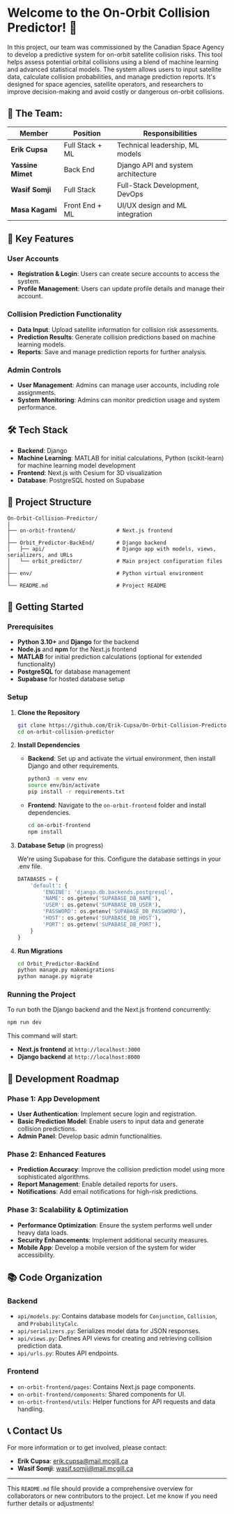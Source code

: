 # Welcome to the On-Orbit Collision Predictor! 🚀

In this project, our team was commissioned by the Canadian Space Agency to develop a predictive system for on-orbit satellite collision risks. This tool helps assess potential orbital collisions using a blend of machine learning and advanced statistical models. The system allows users to input satellite data, calculate collision probabilities, and manage prediction reports. It's designed for space agencies, satellite operators, and researchers to improve decision-making and avoid costly or dangerous on-orbit collisions.

## 🧠 The Team:

| Member            | Position           | Responsibilities                   |
| ----------------- | ------------------ | ---------------------------------- |
| **Erik Cupsa**    | Full Stack + ML     | Technical leadership, ML models    |
| **Yassine Mimet** | Back End            | Django API and system architecture |
| **Wasif Somji**   | Full Stack          | Full-Stack Development, DevOps |
| **Masa Kagami**   | Front End + ML      | UI/UX design and ML integration    |

## 🚀 Key Features

### User Accounts
- **Registration & Login**: Users can create secure accounts to access the system.
- **Profile Management**: Users can update profile details and manage their account.

### Collision Prediction Functionality
- **Data Input**: Upload satellite information for collision risk assessments.
- **Prediction Results**: Generate collision predictions based on machine learning models.
- **Reports**: Save and manage prediction reports for further analysis.

### Admin Controls
- **User Management**: Admins can manage user accounts, including role assignments.
- **System Monitoring**: Admins can monitor prediction usage and system performance.

## 🛠️ Tech Stack

- **Backend**: Django
- **Machine Learning**: MATLAB for initial calculations, Python (scikit-learn) for machine learning model development
- **Frontend**: Next.js with Cesium for 3D visualization
- **Database**: PostgreSQL hosted on Supabase

## 📂 Project Structure

```plaintext
On-Orbit-Collision-Predictor/
│
├── on-orbit-frontend/             # Next.js frontend
│
├── Orbit_Predictor-BackEnd/       # Django backend
│   ├── api/                       # Django app with models, views, serializers, and URLs
│   └── orbit_predictor/           # Main project configuration files
│
├── env/                           # Python virtual environment
│
└── README.md                      # Project README
```

## 🚀 Getting Started

### Prerequisites

- **Python 3.10+** and **Django** for the backend
- **Node.js** and **npm** for the Next.js frontend
- **MATLAB** for initial prediction calculations (optional for extended functionality)
- **PostgreSQL** for database management
- **Supabase** for hosted database setup

### Setup

1. **Clone the Repository**

   ```bash
   git clone https://github.com/Erik-Cupsa/On-Orbit-Collision-Predictor.git
   cd on-orbit-collision-predictor
   ```

2. **Install Dependencies**

   - **Backend**: Set up and activate the virtual environment, then install Django and other requirements.

     ```bash
     python3 -m venv env
     source env/bin/activate
     pip install -r requirements.txt
     ```

   - **Frontend**: Navigate to the `on-orbit-frontend` folder and install dependencies.

     ```bash
     cd on-orbit-frontend
     npm install
     ```

3. **Database Setup** (in progress)

   We're using Supabase for this. Configure the database settings in your .env file. 

   ```python
   DATABASES = {
       'default': {
           'ENGINE': 'django.db.backends.postgresql',
           'NAME': os.getenv('SUPABASE_DB_NAME'),
           'USER': os.getenv('SUPABASE_DB_USER'),
           'PASSWORD': os.getenv('SUPABASE_DB_PASSWORD'),
           'HOST': os.getenv('SUPABASE_DB_HOST'),
           'PORT': os.getenv('SUPABASE_DB_PORT'),
       }
   }
   ```

5. **Run Migrations**

   ```bash
   cd Orbit_Predictor-BackEnd
   python manage.py makemigrations
   python manage.py migrate
   ```

### Running the Project

To run both the Django backend and the Next.js frontend concurrently:

```bash
npm run dev
```

This command will start:
- **Next.js frontend** at `http://localhost:3000`
- **Django backend** at `http://localhost:8000`

## 🚀 Development Roadmap

### Phase 1: App Development
- **User Authentication**: Implement secure login and registration.
- **Basic Prediction Model**: Enable users to input data and generate collision predictions.
- **Admin Panel**: Develop basic admin functionalities.

### Phase 2: Enhanced Features
- **Prediction Accuracy**: Improve the collision prediction model using more sophisticated algorithms.
- **Report Management**: Enable detailed reports for users.
- **Notifications**: Add email notifications for high-risk predictions.

### Phase 3: Scalability & Optimization
- **Performance Optimization**: Ensure the system performs well under heavy data loads.
- **Security Enhancements**: Implement additional security measures.
- **Mobile App**: Develop a mobile version of the system for wider accessibility.

## 📚 Code Organization

### Backend

- `api/models.py`: Contains database models for `Conjunction`, `Collision`, and `ProbabilityCalc`.
- `api/serializers.py`: Serializes model data for JSON responses.
- `api/views.py`: Defines API views for creating and retrieving collision prediction data.
- `api/urls.py`: Routes API endpoints.

### Frontend

- `on-orbit-frontend/pages`: Contains Next.js page components.
- `on-orbit-frontend/components`: Shared components for UI.
- `on-orbit-frontend/utils`: Helper functions for API requests and data handling.

## 📞 Contact Us

For more information or to get involved, please contact:

- **Erik Cupsa**: [erik.cupsa@mail.mcgill.ca](mailto:erik.cupsa@mail.mcgill.ca)
- **Wasif Somji**: [wasif.somji@mail.mcgill.ca](mailto:wasif.somji@mail.mcgill.ca)

---

This `README.md` file should provide a comprehensive overview for collaborators or new contributors to the project. Let me know if you need further details or adjustments!
